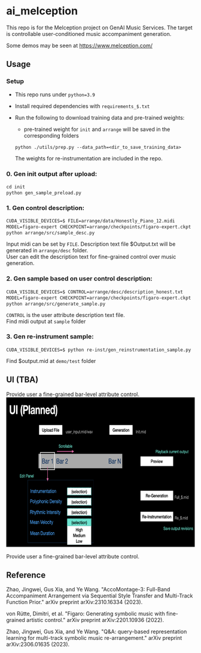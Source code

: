 # ai_melception

This repo is for the Melception project on GenAI Music Services. The target is controllable user-conditioned music accompaniment generation.     

Some demos may be seen at https://www.melception.com/ 

## Usage

### Setup
* This repo runs under `python=3.9`

* Install required dependencies with `requirements_$.txt`    

* Run the following to download training data and pre-trained weights:
  - pre-trained weight for `init` and `arrange` will be saved in the corresponding folders
  ```
  python ./utils/prep.py --data_path=<dir_to_save_training_data>
  ```     
  The weights for re-instrumentation are included in the repo.   

### 0. Gen init output after upload:   
```
cd init   
python gen_sample_preload.py
```

### 1. Gen control description:   
```
CUDA_VISIBLE_DEVICES=$ FILE=arrange/data/Honestly_Piano_12.midi MODEL=figaro-expert CHECKPOINT=arrange/checkpoints/figaro-expert.ckpt python arrange/src/sample_desc.py
```   
Input midi can be set by `FILE`. Description text file $Output.txt will be generated in `arrange/desc` folder.    
User can edit the description text for fine-grained control over music generation.
   
### 2. Gen sample based on user control description:   
```
CUDA_VISIBLE_DEVICES=$ CONTROL=arrange/desc/description_honest.txt MODEL=figaro-expert CHECKPOINT=arrange/checkpoints/figaro-expert.ckpt python arrange/src/generate_sample.py
```    
`CONTROL` is the user attribute description text file.    
Find midi output at `sample` folder
    
### 3. Gen re-instrument sample:  

```
CUDA_VISIBLE_DEVICES=$ python re-inst/gen_reinstrumentation_sample.py
```
Find $output.mid at `demo/test` folder

## UI (TBA)   

Provide user a fine-grained bar-level attribute control.    
<img src="https://github.com/hchen605/ai_melception/blob/main/fig/melception_ui.png" width="700" height="400" />    


Provide user a fine-grained bar-level attribute control.

## Reference
    
Zhao, Jingwei, Gus Xia, and Ye Wang. "AccoMontage-3: Full-Band Accompaniment Arrangement via Sequential Style Transfer and Multi-Track Function Prior." arXiv preprint arXiv:2310.16334 (2023).     

von Rütte, Dimitri, et al. "Figaro: Generating symbolic music with fine-grained artistic control." arXiv preprint arXiv:2201.10936 (2022).

Zhao, Jingwei, Gus Xia, and Ye Wang. "Q&A: query-based representation learning for multi-track symbolic music re-arrangement." arXiv preprint arXiv:2306.01635 (2023).

